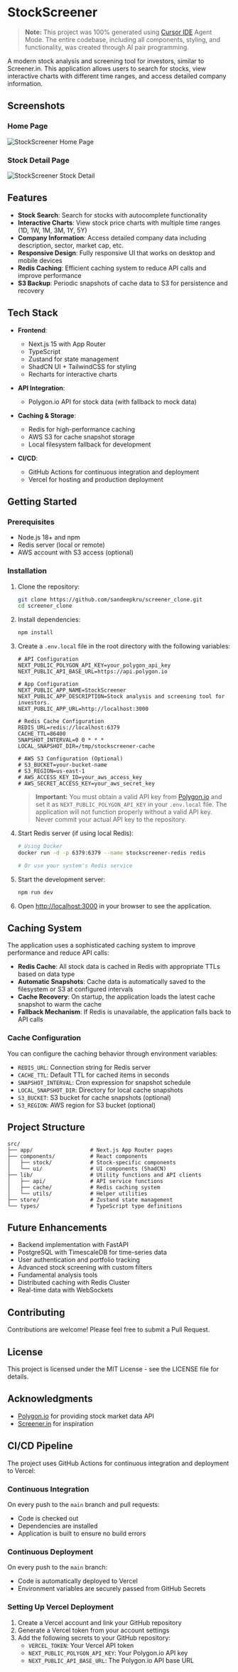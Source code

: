 # StockScreener

> **Note:** This project was 100% generated using [Cursor IDE](https://cursor.sh/) Agent Mode. The entire codebase, including all components, styling, and functionality, was created through AI pair programming.

A modern stock analysis and screening tool for investors, similar to Screener.in. This application allows users to search for stocks, view interactive charts with different time ranges, and access detailed company information.

## Screenshots

### Home Page
![StockScreener Home Page](https://dl.dropboxusercontent.com/scl/fi/26bm0nkmouwk1cpe8vfi0/Screenshot-2025-03-01-at-8.39.02-AM.png?rlkey=qz77g27ioato3a1xu8b2w6xnu)

### Stock Detail Page
![StockScreener Stock Detail](https://dl.dropboxusercontent.com/scl/fi/60evqcvcg5960gthge2ii/Screenshot-2025-03-01-at-8.38.36-AM.png?rlkey=leo8wkcax8dtl9tpevquv6rjj)

## Features

- **Stock Search**: Search for stocks with autocomplete functionality
- **Interactive Charts**: View stock price charts with multiple time ranges (1D, 1W, 1M, 3M, 1Y, 5Y)
- **Company Information**: Access detailed company data including description, sector, market cap, etc.
- **Responsive Design**: Fully responsive UI that works on desktop and mobile devices
- **Redis Caching**: Efficient caching system to reduce API calls and improve performance
- **S3 Backup**: Periodic snapshots of cache data to S3 for persistence and recovery

## Tech Stack

- **Frontend**:
  - Next.js 15 with App Router
  - TypeScript
  - Zustand for state management
  - ShadCN UI + TailwindCSS for styling
  - Recharts for interactive charts

- **API Integration**:
  - Polygon.io API for stock data (with fallback to mock data)

- **Caching & Storage**:
  - Redis for high-performance caching
  - AWS S3 for cache snapshot storage
  - Local filesystem fallback for development

- **CI/CD**:
  - GitHub Actions for continuous integration and deployment
  - Vercel for hosting and production deployment

## Getting Started

### Prerequisites

- Node.js 18+ and npm
- Redis server (local or remote)
- AWS account with S3 access (optional)

### Installation

1. Clone the repository:
   ```bash
   git clone https://github.com/sandeepkru/screener_clone.git
   cd screener_clone
   ```

2. Install dependencies:
   ```bash
   npm install
   ```

3. Create a `.env.local` file in the root directory with the following variables:
   ```
   # API Configuration
   NEXT_PUBLIC_POLYGON_API_KEY=your_polygon_api_key
   NEXT_PUBLIC_API_BASE_URL=https://api.polygon.io
   
   # App Configuration
   NEXT_PUBLIC_APP_NAME=StockScreener
   NEXT_PUBLIC_APP_DESCRIPTION=Stock analysis and screening tool for investors.
   NEXT_PUBLIC_APP_URL=http://localhost:3000
   
   # Redis Cache Configuration
   REDIS_URL=redis://localhost:6379
   CACHE_TTL=86400
   SNAPSHOT_INTERVAL=0 0 * * *
   LOCAL_SNAPSHOT_DIR=/tmp/stockscreener-cache
   
   # AWS S3 Configuration (Optional)
   # S3_BUCKET=your-bucket-name
   # S3_REGION=us-east-1
   # AWS_ACCESS_KEY_ID=your_aws_access_key
   # AWS_SECRET_ACCESS_KEY=your_aws_secret_key
   ```

   > **Important:** You must obtain a valid API key from [Polygon.io](https://polygon.io/) and set it as `NEXT_PUBLIC_POLYGON_API_KEY` in your `.env.local` file. The application will not function properly without a valid API key. Never commit your actual API key to the repository.

4. Start Redis server (if using local Redis):
   ```bash
   # Using Docker
   docker run -d -p 6379:6379 --name stockscreener-redis redis
   
   # Or use your system's Redis service
   ```

5. Start the development server:
   ```bash
   npm run dev
   ```

6. Open [http://localhost:3000](http://localhost:3000) in your browser to see the application.

## Caching System

The application uses a sophisticated caching system to improve performance and reduce API calls:

- **Redis Cache**: All stock data is cached in Redis with appropriate TTLs based on data type
- **Automatic Snapshots**: Cache data is automatically saved to the filesystem or S3 at configured intervals
- **Cache Recovery**: On startup, the application loads the latest cache snapshot to warm the cache
- **Fallback Mechanism**: If Redis is unavailable, the application falls back to API calls

### Cache Configuration

You can configure the caching behavior through environment variables:

- `REDIS_URL`: Connection string for Redis server
- `CACHE_TTL`: Default TTL for cached items in seconds
- `SNAPSHOT_INTERVAL`: Cron expression for snapshot schedule
- `LOCAL_SNAPSHOT_DIR`: Directory for local cache snapshots
- `S3_BUCKET`: S3 bucket for cache snapshots (optional)
- `S3_REGION`: AWS region for S3 bucket (optional)

## Project Structure

```
src/
├── app/                  # Next.js App Router pages
├── components/           # React components
│   ├── stock/            # Stock-specific components
│   └── ui/               # UI components (ShadCN)
├── lib/                  # Utility functions and API clients
│   ├── api/              # API service functions
│   ├── cache/            # Redis caching system
│   └── utils/            # Helper utilities
├── store/                # Zustand state management
└── types/                # TypeScript type definitions
```

## Future Enhancements

- Backend implementation with FastAPI
- PostgreSQL with TimescaleDB for time-series data
- User authentication and portfolio tracking
- Advanced stock screening with custom filters
- Fundamental analysis tools
- Distributed caching with Redis Cluster
- Real-time data with WebSockets

## Contributing

Contributions are welcome! Please feel free to submit a Pull Request.

## License

This project is licensed under the MIT License - see the LICENSE file for details.

## Acknowledgments

- [Polygon.io](https://polygon.io/) for providing stock market data API
- [Screener.in](https://www.screener.in/) for inspiration

## CI/CD Pipeline

The project uses GitHub Actions for continuous integration and deployment to Vercel:

### Continuous Integration

On every push to the `main` branch and pull requests:
- Code is checked out
- Dependencies are installed
- Application is built to ensure no build errors

### Continuous Deployment

On every push to the `main` branch:
- Code is automatically deployed to Vercel
- Environment variables are securely passed from GitHub Secrets

### Setting Up Vercel Deployment

1. Create a Vercel account and link your GitHub repository
2. Generate a Vercel token from your account settings
3. Add the following secrets to your GitHub repository:
   - `VERCEL_TOKEN`: Your Vercel API token
   - `NEXT_PUBLIC_POLYGON_API_KEY`: Your Polygon.io API key
   - `NEXT_PUBLIC_API_BASE_URL`: The Polygon.io API base URL
